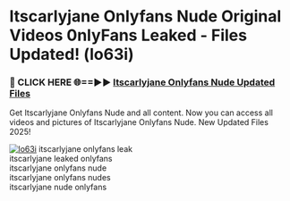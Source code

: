 # Itscarlyjane Onlyfans Nude Original Videos 0nlyFans Leaked - Files Updated! (lo63i)

<h3>🔴 CLICK HERE 🌐==►► <a href="https://best4dudes.click/HH4t6V" rel="nofollow">Itscarlyjane Onlyfans Nude Updated Files</a></h3>

Get Itscarlyjane Onlyfans Nude and all content. Now you can access all videos and pictures of Itscarlyjane Onlyfans Nude. New Updated Files 2025!

[![lo63i](https://github.com/user-attachments/assets/8c521d6e-e6e3-4a75-9320-d58ab9d79d5b)](https://best4dudes.click/HH4t6V)
itscarlyjane onlyfans leak<br>
itscarlyjane leaked onlyfans<br>
itscarlyjane onlyfans nude<br>
itscarlyjane onlyfans nudes<br>
itscarlyjane nude onlyfans
